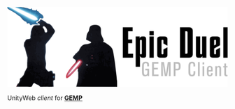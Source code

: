 ![Epic Duel](epicduel_banner.png)


UnityWeb _client_ for **[GEMP](https://gemp.starwarsccg.org/)**



